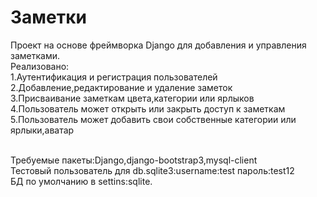 # Заметки
Проект на основе фреймворка Django для добавления и управления заметками.<br />Реализовано:<br />
1.Аутентификация  и регистрация пользователей<br />
2.Добавление,редактирование и удаление заметок<br />
3.Присваивание заметкам цвета,категории или ярлыков<br />
4.Пользователь может открыть или закрыть доступ к заметкам<br />
5.Пользователь может добавить свои собственные категории или ярлыки,аватар<br /><br />

Требуемые пакеты:Django,django-bootstrap3,mysql-client<br />
Тестовый пользователь для db.sqlite3:username:test  пароль:test12<br />
БД по умолчанию в settins:sqlite.
